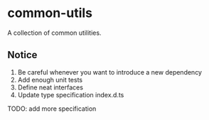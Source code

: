 # common-utils

A collection of common utilities.

## Notice

1. Be careful whenever you want to introduce a new dependency
2. Add enough unit tests
3. Define neat interfaces
4. Update type specification index.d.ts

TODO: add more specification
